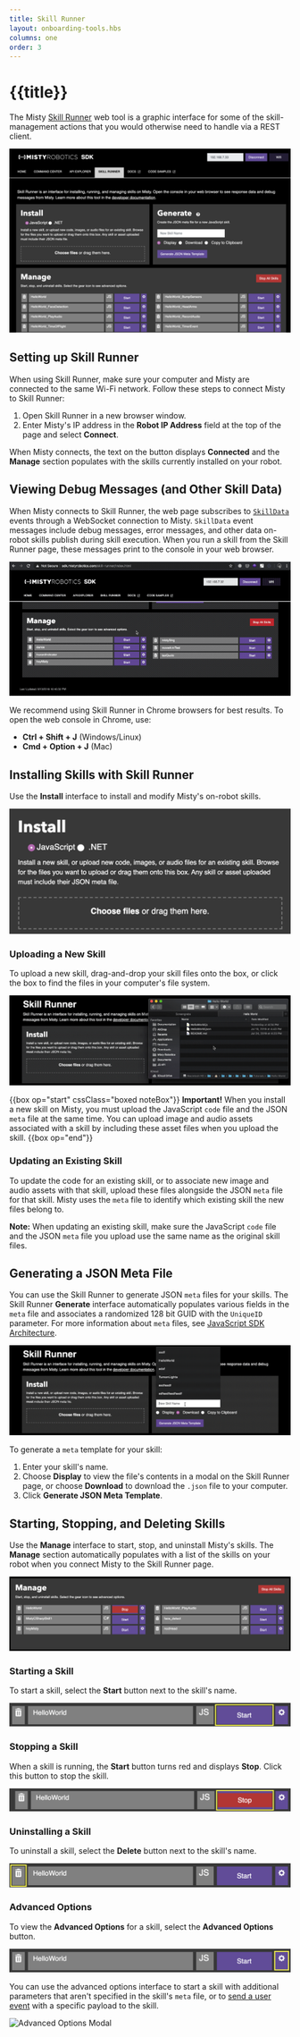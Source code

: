 ```yaml
---
title: Skill Runner
layout: onboarding-tools.hbs
columns: one
order: 3
---
```


# {{title}}

The Misty [Skill Runner](http://sdk.mistyrobotics.com/skill-runner/) web tool is a graphic interface for some of the skill-management actions that you would otherwise need to handle via a REST client.

![Skill runner home page](../../../assets/images/skill-runner.png)

## Setting up Skill Runner

When using Skill Runner, make sure your computer and Misty are connected to the same Wi-Fi network. Follow these steps to connect Misty to Skill Runner:

1. Open Skill Runner in a new browser window.
2. Enter Misty's IP address in the **Robot IP Address** field at the top of the page and select **Connect**.

When Misty connects, the text on the button displays **Connected** and the **Manage** section populates with the skills currently installed on your robot.

## Viewing Debug Messages (and Other Skill Data)

When Misty connects to Skill Runner, the web page subscribes to [`SkillData`](../../../misty-ii/robot/sensor-data/#skilldata) events through a WebSocket connection to Misty. `SkillData` event messages include debug messages, error messages, and other data on-robot skills publish during skill execution. When you run a skill from the Skill Runner page, these messages print to the console in your web browser.

![Skill Runner web console](../../../assets/images/skill-runner-run-skill.gif)

We recommend using Skill Runner in Chrome browsers for best results. To open the web console in Chrome, use:
* **Ctrl + Shift + J** (Windows/Linux)
* **Cmd + Option + J** (Mac)

## Installing Skills with Skill Runner

Use the **Install** interface to install and modify Misty's on-robot skills.

![Skill Runner Install Interface](../../../assets/images/skill-runner-install.png)

### Uploading a New Skill

To upload a new skill, drag-and-drop your skill files onto the box, or click the box to find the files in your computer's file system.

![Skill Runner install animation](../../../assets/images/skill-runner-upload-skill-animation.gif)

{{box op="start" cssClass="boxed noteBox"}}
**Important!** When you install a new skill on Misty, you must upload the JavaScript `code` file and the JSON `meta` file at the same time. You can upload image and audio assets associated with a skill by including these asset files when you upload the skill.
{{box op="end"}}

### Updating an Existing Skill

To update the code for an existing skill, or to associate new image and audio assets with that skill, upload these files alongside the JSON `meta` file for that skill. Misty uses the `meta` file to identify which existing skill the new files belong to.

**Note:** When updating an existing skill, make sure the JavaScript `code` file and the JSON `meta` file you upload use the same name as the original skill files.

## Generating a JSON Meta File

You can use the Skill Runner to generate JSON `meta` files for your skills. The Skill Runner **Generate** interface automatically populates various fields in the `meta` file and associates a randomized 128 bit GUID with the `UniqueID` parameter. For more information about `meta` files, see [JavaScript SDK Architecture](../../../misty-ii/javascript-sdk/javascript-skill-architecture).

![Skill Runner Generate animation](../../../assets/images/skill-runner-generate-meta-animation.gif)

To generate a `meta` template for your skill:

1. Enter your skill's name.
2. Choose **Display** to view the file's contents in a modal on the Skill Runner page, or choose **Download** to download the `.json` file to your computer.
3. Click **Generate JSON Meta Template**.

## Starting, Stopping, and Deleting Skills

Use the **Manage** interface to start, stop, and uninstall Misty's skills. The **Manage** section automatically populates with a list of the skills on your robot when you connect Misty to the Skill Runner page.

![Skill Runner manage interface](../../../assets/images/skill-runner-manage.png)

### Starting a Skill

To start a skill, select the **Start** button next to the skill's name.

![Start a skill](../../../assets/images/skill-runner-start-skill.png)

### Stopping a Skill

When a skill is running, the **Start** button turns red and displays **Stop**. Click this button to stop the skill.

![Stop a skill](../../../assets/images/skill-runner-stop-skill.png)

### Uninstalling a Skill

To uninstall a skill, select the **Delete** button next to the skill's name.

![Uninstall a skill](../../../assets/images/skill-runner-delete.png)

### Advanced Options

To view the **Advanced Options** for a skill, select the **Advanced Options** button.

![Advanced Options Button](../../../assets/images/skill-runner-advanced.png)

You can use the advanced options interface to start a skill with additional parameters that aren't specified in the skill's `meta` file, or to [send a user event](../../../misty-ii/rest-api/api-reference/#triggerskillevent) with a specific payload to the skill.

![Advanced Options Modal](../../../assets/images/skill-runner-advanced-modal.png)